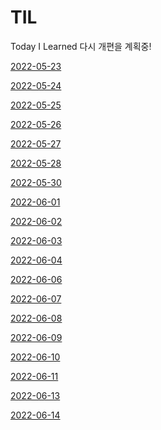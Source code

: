 # TIL
Today I Learned
다시 개편을 계획중!

[2022-05-23](https://github.com/lamodadite/TIL/blob/main/int%EC%99%80%20long%EC%9D%98%20%EC%B0%A8%EC%9D%B4.md)

[2022-05-24](https://github.com/lamodadite/TIL/blob/main/Int%20to%20String%2C%20String%20to%20Int%2C%20ArrayList.md)

[2022-05-25](https://github.com/lamodadite/TIL/blob/main/%EC%9E%AC%EA%B7%80%ED%95%A8%EC%88%98%2C%20String%EC%9D%84%20char%20%EB%B0%B0%EC%97%B4%EB%A1%9C.md)

[2022-05-26](https://github.com/lamodadite/TIL/blob/main/Computer%20Science.md)

[2022-05-27](https://github.com/lamodadite/TIL/blob/main/Computer%20Science.md)

[2022-05-28](https://github.com/lamodadite/TIL/blob/main/Computer%20Science.md)

[2022-05-30](https://github.com/lamodadite/TIL/blob/main/Computer%20Science.md)

[2022-06-01](https://github.com/lamodadite/TIL/blob/main/equals%EC%99%80%20%3D%3D%EC%9D%98%20%EC%B0%A8%EC%9D%B4.md)

[2022-06-02](https://github.com/lamodadite/TIL/blob/main/%EC%9E%90%EB%A3%8C%EA%B5%AC%EC%A1%B0.md)

[2022-06-03](https://github.com/lamodadite/TIL/blob/main/%EC%9A%B4%EC%98%81%EC%B2%B4%EC%A0%9C.md)

[2022-06-04](https://github.com/lamodadite/TIL/blob/main/%EC%9A%B4%EC%98%81%EC%B2%B4%EC%A0%9C.md)

[2022-06-06](https://github.com/lamodadite/TIL/blob/main/%EA%B0%9D%EC%B2%B4%EC%A7%80%ED%96%A5.md)

[2022-06-07](https://github.com/lamodadite/TIL/blob/main/Hashtable%EA%B3%BC%20Hashmap%EC%9D%98%20%EC%B0%A8%EC%9D%B4.md)

[2022-06-08](https://github.com/lamodadite/TIL/blob/main/Tree.md)

[2022-06-09](https://github.com/lamodadite/TIL/blob/main/%EA%B7%B8%EB%9E%98%ED%94%84.md)

[2022-06-10](https://github.com/lamodadite/TIL/blob/main/%EC%9A%B4%EC%98%81%EC%B2%B4%EC%A0%9C.md)

[2022-06-11](https://github.com/lamodadite/TIL/blob/main/%EC%9A%B4%EC%98%81%EC%B2%B4%EC%A0%9C.md)

[2022-06-13](https://github.com/lamodadite/TIL/blob/main/%EA%B0%80%EC%83%81%20%EB%A9%94%EB%AA%A8%EB%A6%AC%EC%99%80%20%ED%8E%98%EC%9D%B4%EC%A7%95%20%EC%8B%9C%EC%8A%A4%ED%85%9C.md)

[2022-06-14](https://github.com/lamodadite/TIL/blob/main/%ED%9E%99.md)
